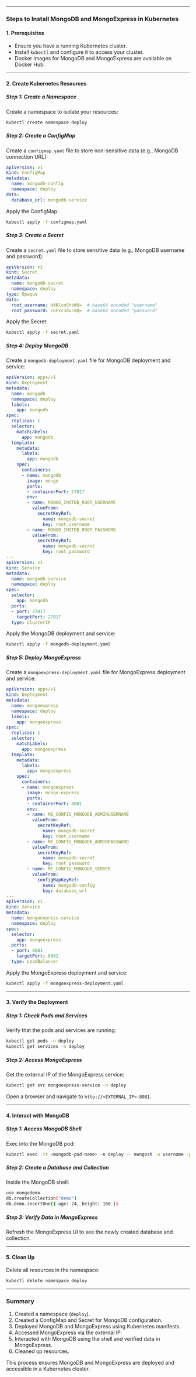 
---

### **Steps to Install MongoDB and MongoExpress in Kubernetes**

#### **1. Prerequisites**
- Ensure you have a running Kubernetes cluster.
- Install `kubectl` and configure it to access your cluster.
- Docker images for MongoDB and MongoExpress are available on Docker Hub.

---

#### **2. Create Kubernetes Resources**

##### **Step 1: Create a Namespace**
Create a namespace to isolate your resources:
```bash
kubectl create namespace deploy
```

##### **Step 2: Create a ConfigMap**
Create a `configmap.yaml` file to store non-sensitive data (e.g., MongoDB connection URL):
```yaml
apiVersion: v1
kind: ConfigMap
metadata:
  name: mongodb-config
  namespace: deploy
data:
  database_url: mongodb-service
```

Apply the ConfigMap:
```bash
kubectl apply -f configmap.yaml
```

##### **Step 3: Create a Secret**
Create a `secret.yaml` file to store sensitive data (e.g., MongoDB username and password):
```yaml
apiVersion: v1
kind: Secret
metadata:
  name: mongodb-secret
  namespace: deploy
type: Opaque
data:
  root_username: dXNlcm5hbWU=  # base64 encoded "username"
  root_password: cGFzc3dvcmQ=  # base64 encoded "password"
```

Apply the Secret:
```bash
kubectl apply -f secret.yaml
```

##### **Step 4: Deploy MongoDB**
Create a `mongodb-deployment.yaml` file for MongoDB deployment and service:
```yaml
apiVersion: apps/v1
kind: Deployment
metadata:
  name: mongodb
  namespace: deploy
  labels:
    app: mongodb
spec:
  replicas: 1
  selector:
    matchLabels:
      app: mongodb
  template:
    metadata:
      labels:
        app: mongodb
    spec:
      containers:
      - name: mongodb
        image: mongo
        ports:
        - containerPort: 27017
        env:
        - name: MONGO_INITDB_ROOT_USERNAME
          valueFrom:
            secretKeyRef:
              name: mongodb-secret
              key: root_username
        - name: MONGO_INITDB_ROOT_PASSWORD
          valueFrom:
            secretKeyRef:
              name: mongodb-secret
              key: root_password
---
apiVersion: v1
kind: Service
metadata:
  name: mongodb-service
  namespace: deploy
spec:
  selector:
    app: mongodb
  ports:
  - port: 27017
    targetPort: 27017
  type: ClusterIP
```

Apply the MongoDB deployment and service:
```bash
kubectl apply -f mongodb-deployment.yaml
```

##### **Step 5: Deploy MongoExpress**
Create a `mongoexpress-deployment.yaml` file for MongoExpress deployment and service:
```yaml
apiVersion: apps/v1
kind: Deployment
metadata:
  name: mongoexpress
  namespace: deploy
  labels:
    app: mongoexpress
spec:
  replicas: 1
  selector:
    matchLabels:
      app: mongoexpress
  template:
    metadata:
      labels:
        app: mongoexpress
    spec:
      containers:
      - name: mongoexpress
        image: mongo-express
        ports:
        - containerPort: 8081
        env:
        - name: ME_CONFIG_MONGODB_ADMINUSERNAME
          valueFrom:
            secretKeyRef:
              name: mongodb-secret
              key: root_username
        - name: ME_CONFIG_MONGODB_ADMINPASSWORD
          valueFrom:
            secretKeyRef:
              name: mongodb-secret
              key: root_password
        - name: ME_CONFIG_MONGODB_SERVER
          valueFrom:
            configMapKeyRef:
              name: mongodb-config
              key: database_url
---
apiVersion: v1
kind: Service
metadata:
  name: mongoexpress-service
  namespace: deploy
spec:
  selector:
    app: mongoexpress
  ports:
  - port: 8081
    targetPort: 8081
  type: LoadBalancer
```

Apply the MongoExpress deployment and service:
```bash
kubectl apply -f mongoexpress-deployment.yaml
```

---

#### **3. Verify the Deployment**

##### **Step 1: Check Pods and Services**
Verify that the pods and services are running:
```bash
kubectl get pods -n deploy
kubectl get services -n deploy
```

##### **Step 2: Access MongoExpress**
Get the external IP of the MongoExpress service:
```bash
kubectl get svc mongoexpress-service -n deploy
```
Open a browser and navigate to `http://<EXTERNAL_IP>:8081`.

---

#### **4. Interact with MongoDB**

##### **Step 1: Access MongoDB Shell**
Exec into the MongoDB pod:
```bash
kubectl exec -it <mongodb-pod-name> -n deploy -- mongosh -u username -p password
```

##### **Step 2: Create a Database and Collection**
Inside the MongoDB shell:
```bash
use mongodemo
db.createCollection("demo")
db.demo.insertOne({ age: 24, height: 160 })
```

##### **Step 3: Verify Data in MongoExpress**
Refresh the MongoExpress UI to see the newly created database and collection.

---

#### **5. Clean Up**
Delete all resources in the namespace:
```bash
kubectl delete namespace deploy
```

---

### **Summary**
1. Created a namespace (`deploy`).
2. Created a ConfigMap and Secret for MongoDB configuration.
3. Deployed MongoDB and MongoExpress using Kubernetes manifests.
4. Accessed MongoExpress via the external IP.
5. Interacted with MongoDB using the shell and verified data in MongoExpress.
6. Cleaned up resources.

This process ensures MongoDB and MongoExpress are deployed and accessible in a Kubernetes cluster.
